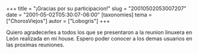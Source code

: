 +++
title = "¡Gracias por su participacion!"
slug = "20010502053007207"
date = "2001-05-02T05:30:07-06:00"
[taxonomies]
tema = ["ChorosViejos"]
autor = ["Lobogris"]
+++

Quiero agradecerles a todos los que se presentaron a la reunion linuxera
en León realizada en mi house. Espero poder conocer a los demas usuarios
en las proximas reuniones.
